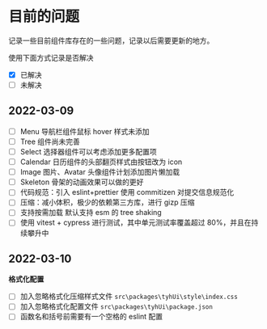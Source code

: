 # 目前的问题

记录一些目前组件库存在的一些问题，记录以后需要更新的地方。

使用下面方式记录是否解决

- [x] 已解决
- [ ] 未解决

## 2022-03-09

- [ ] Menu 导航栏组件鼠标 hover 样式未添加
- [ ] Tree 组件尚未完善
- [ ] Select 选择器组件可以考虑添加更多配置项
- [ ] Calendar 日历组件的头部翻页样式由按钮改为 icon
- [ ] Image 图片、Avatar 头像组件计划添加图片懒加载
- [ ] Skeleton 骨架的动画效果可以做的更好
- [ ] 代码规范：引入 eslint+prettier 使用 commitizen 对提交信息规范化
- [ ] 压缩：减小体积，极少的依赖第三方库，进行 gizp 压缩
- [ ] 支持按需加载 默认支持 esm 的 tree shaking
- [ ] 使用 vitest + cypress 进行测试，其中单元测试率覆盖超过 80%，并且在持续攀升中

## 2022-03-10

**格式化配置**

- [ ] 加入忽略格式化压缩样式文件 `src\packages\tyhUi\style\index.css`
- [ ] 加入忽略格式化配置文件 `src\packages\tyhUi\package.json`
- [ ] 函数名和括号前需要有一个空格的 eslint 配置
